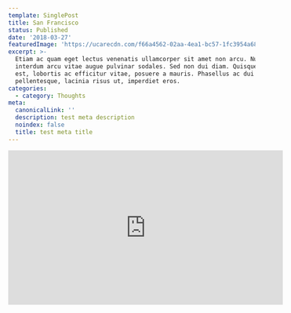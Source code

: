 ```yaml
---
template: SinglePost
title: San Francisco
status: Published
date: '2018-03-27'
featuredImage: 'https://ucarecdn.com/f66a4562-02aa-4ea1-bc57-1fc3954a686d/'
excerpt: >-
  Etiam ac quam eget lectus venenatis ullamcorper sit amet non arcu. Nullam
  interdum arcu vitae augue pulvinar sodales. Sed non dui diam. Quisque lectus
  est, lobortis ac efficitur vitae, posuere a mauris. Phasellus ac dui
  pellentesque, lacinia risus ut, imperdiet eros.
categories:
  - category: Thoughts
meta:
  canonicalLink: ''
  description: test meta description
  noindex: false
  title: test meta title
---
```

 
<iframe width="560" height="315" src="https://www.youtube.com/embed/Yifg3RyrEso" frameborder="0" allow="accelerometer; autoplay; clipboard-write; encrypted-media; gyroscope; picture-in-picture" allowfullscreen></iframe>
